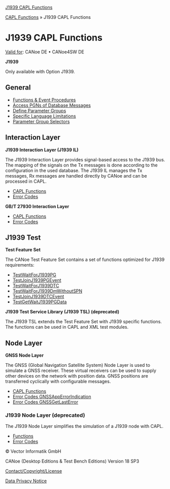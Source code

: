 [J1939 CAPL Functions](../../../../CANoeDEFamily.htm#Topics/CAPLFunctions/J1939/CAPLfunctionsJ1939StartPage.md)

[CAPL Functions](../CAPLfunctions.md) » J1939 CAPL Functions

# J1939 CAPL Functions

[Valid for](../../Shared/FeatureAvailability.md): CANoe DE • CANoe4SW DE

**J1939**

Only available with Option J1939.

## General

- [Functions & Event Procedures](CAPLfunctionsJ1939Overview.md)
- [Access PGNs of Database Messages](CAPLfunctionsJ1939AccessPGN.md)
- [Define Parameter Groups](CAPLfunctionsJ1939DefinePG.md)
- [Specific Language Limitations](CAPLfunctionsJ1939Limitations.md)
- [Parameter Group Selectors](CAPLfunctionJ1939GroupSelectors.md)

## Interaction Layer

**J1939 Interaction Layer (J1939 IL)**

The J1939 Interaction Layer provides signal-based access to the J1939 bus. The mapping of the signals on the Tx messages is done according to the configuration in the used database. The J1939 IL manages the Tx messages, Rx messages are handled directly by CANoe and can be processed in CAPL.

- [CAPL Functions](J1939InteractionLayer/CAPLfunctionsJ1939ILOverview.md)
- [Error Codes](../CAPLfunctionsISOj1939ErrorCodes.md)

**GB/T 27930 Interaction Layer**

- [CAPL Functions](GBT27930InteractionLayer/CAPLfunctionsGBT27930ILOverview.md)
- [Error Codes](../CAPLfunctionsISOj1939ErrorCodes.md)

## J1939 Test

**Test Feature Set**

The CANoe Test Feature Set contains a set of functions optimized for J1939 requirements:

- [TestWaitForJ1939PG](../Test/Functions/CAPLfunctionTestWaitForJ1939PG.md)
- [TestJoinJ1939PGEvent](../Test/Functions/CAPLfunctionTestJoinJ1939PGEvent.md)
- [TestWaitForJ1939DTC](../Test/Functions/CAPLfunctionTestWaitForJ1939DTC.md)
- [TestWaitForJ1939DmWithoutSPN](../Test/Functions/CAPLfunctionTestWaitForJ1939DmWithoutSPN.md)
- [TestJoinJ1939DTCEvent](../Test/Functions/CAPLfunctionTestJoinJ1939DTCEvent.md)
- [TestGetWaitJ1939PGData](../Test/Functions/CAPLfunctionTestGetWaitJ1939PGData.md)

**J1939 Test Service Library (J1939 TSL) (deprecated)**

The J1939 TSL extends the Test Feature Set with J1939 specific functions. The functions can be used in CAPL and XML test modules.

## Node Layer

**GNSS Node Layer**

The GNSS (Global Navigation Satellite System) Node Layer is used to simulate a GNSS receiver. These virtual receivers can be used to supply other devices on the network with position data. GNSS positions are transferred cyclically with configurable messages.

- [CAPL Functions](GNSSNodeLayer/CAPLfunctionsGNSSNLOverview.md)
- [Error Codes GNSSAppErrorIndication](GNSSNodeLayer/CAPLfunctionsGNSSNLErrorCodesAppErrorIndication.md)
- [Error Codes GNSSGetLastError](GNSSNodeLayer/CAPLfunctionsGNSSNLErrorCodesGetLastError.md)

### J1939 Node Layer (deprecated)

The J1939 Node Layer simplifies the simulation of a J1939 node with CAPL.

- [Functions](J1939NodeLayer/CAPLfunctionsJ1939NLOverview.md)
- [Error Codes](J1939NodeLayer/CAPLfunctionsJ1939NLErrorCodes.md)

© Vector Informatik GmbH

CANoe (Desktop Editions & Test Bench Editions) Version 18 SP3

[Contact/Copyright/License](../../Shared/ContactCopyrightLicense.md)

[Data Privacy Notice](https://www.vector.com/int/en/company/get-info/privacy-policy/)